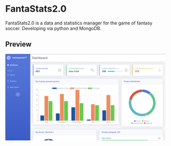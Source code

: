 # FantaStats2.0

FantaStats2.0 is a data and statistics manager for the game of fantasy soccer. Developing via python and MongoDB.


## Preview

![FantaStats 2.0 Preview](img/preview_fantastats.png)
